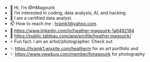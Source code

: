 - 👋 Hi, I’m @HMagouirk
- 👀 I’m interested in coding, data analysis, AI, and hacking.
- 🌱 I am a certified data analyst.
- 📫 How to reach me : hramk1@yahoo.com.
- 🔸 https://www.linkedin.com/in/heather-magouirk-1a6492184
- 🔸 https://public.tableau.com/app/profile/heather.magouirk/
- ⚡ Fun fact: I am an artist/photographer. Check out
- ✨ https://hramk1.wixsite.com/heatherm for an art portfolio and
- ✨ https://www.viewbug.com/member/hmagouirk for photography
